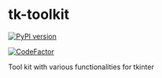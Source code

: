 # tk-toolkit

[![PyPI version](https://badge.fury.io/py/tk-toolkit.svg)](https://badge.fury.io/py/tk-toolkit)

[![CodeFactor](https://www.codefactor.io/repository/github/jonathan-0101/tk-toolkit/badge?s=7a501acce2bc1d0dafcbc904949f82bde00ff82e)](https://www.codefactor.io/repository/github/jonathan-0101/tk-toolkit)

Tool kit with various functionalities for tkinter
